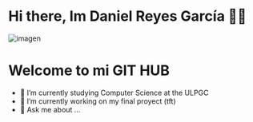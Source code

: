 # Hi there, Im Daniel Reyes García 👨‍💻
![imagen](https://user-images.githubusercontent.com/43205522/116861168-9aaaf180-abfa-11eb-918b-67a2cc0d8046.png)

# Welcome to mi GIT HUB



- 🌱 I’m currently studying Computer Science at the ULPGC
- 🔭 I’m currently working on my final proyect (tft)
- 💬 Ask me about ...
<!--
**danielreyes9756/danielreyes9756** is a ✨ _special_ ✨ repository because its `README.md` (this file) appears on your GitHub profile.

Here are some ideas to get you started:


- 👯 I’m looking to collaborate on ...
- 🤔 I’m looking for help with ...

- 📫 How to reach me: ...
- 😄 Pronouns: ...
- ⚡ Fun fact: ...
-->
